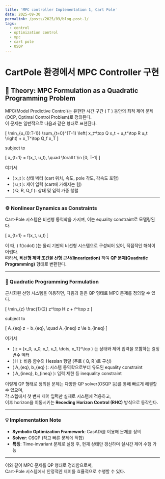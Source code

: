 ```yaml
---
title: 'MPC controller Implementation 1, Cart Pole'
date: 2025-09-30
permalink: /posts/2025/09/blog-post-1/
tags:
  - control
  - optimization control
  - mpc
  - cart pole
  - OSQP
---
```


# CartPole 환경에서 MPC Controller 구현

## 🎯 Theory: MPC Formulation as a Quadratic Programming Problem

MPC(Model Predictive Control)는 유한한 시간 구간 \( T \) 동안의 최적 제어 문제(OCP, Optimal Control Problem)로 정의된다.  
이 문제는 일반적으로 다음과 같은 형태로 표현된다.

\[
\min_{u_{0:T-1}} \sum_{t=0}^{T-1} \left( x_t^\top Q x_t + u_t^\top R u_t \right) + x_T^\top Q_f x_T
\]

subject to

\[
x_{t+1} = f(x_t, u_t), \quad \forall t \in [0, T-1]
\]

여기서  
- \( x_t \): 상태 벡터 (cart 위치, 속도, pole 각도, 각속도 포함)  
- \( u_t \): 제어 입력 (cart에 가해지는 힘)  
- \( Q, R, Q_f \): 상태 및 입력 가중 행렬  

---

### ⚙️ Nonlinear Dynamics as Constraints

Cart-Pole 시스템은 비선형 동역학을 가지며, 이는 equality constraint로 모델링된다.

\[
x_{t+1} = f(x_t, u_t)
\]

이 때, \( f(\cdot) \)는 물리 기반의 비선형 시스템으로 구성되어 있어, 직접적인 해석이 어렵다.  
따라서, **비선형 제약 조건을 선형 근사(linearization)** 하여 **QP 문제(Quadratic Programming)** 형태로 변환한다.

---

### 🧮 Quadratic Programming Formulation

근사화된 선형 시스템을 이용하면, 다음과 같은 QP 형태로 MPC 문제를 정의할 수 있다.

\[
\min_{z} \frac{1}{2} z^\top H z + f^\top z
\]

subject to

\[
A_{eq} z = b_{eq}, \quad A_{ineq} z \le b_{ineq}
\]

여기서  
- \( z = [x_0, u_0, x_1, u_1, \dots, x_T]^\top \) 는 상태와 제어 입력을 포함하는 결정 변수 벡터  
- \( H \): 비용 함수의 Hessian 행렬 (주로 \( Q, R \)로 구성)  
- \( A_{eq}, b_{eq} \): 시스템 동역학으로부터 유도된 equality constraint  
- \( A_{ineq}, b_{ineq} \): 입력 제한 등 inequality constraint  

이렇게 QP 형태로 정의된 문제는 다양한 QP solver(OSQP 등)를 통해 빠르게 해결할 수 있으며,  
각 스텝에서 첫 번째 제어 입력만 실제로 시스템에 적용하고,  
이후 horizon을 이동시키는 **Receding Horizon Control (RHC)** 방식으로 동작한다.

---

### 💡 Implementation Note

- **Symbolic Optimization Framework**: CasADi를 이용해 문제를 정의  
- **Solver**: OSQP (작고 빠른 문제에 적합)  
- **특징**: Time-invariant 문제로 설정 후, 현재 상태만 갱신하며 실시간 제어 수행 가능  

---

이와 같이 MPC 문제를 QP 형태로 정리함으로써,  
Cart-Pole 시스템에서 안정적인 제어를 효율적으로 수행할 수 있다.
